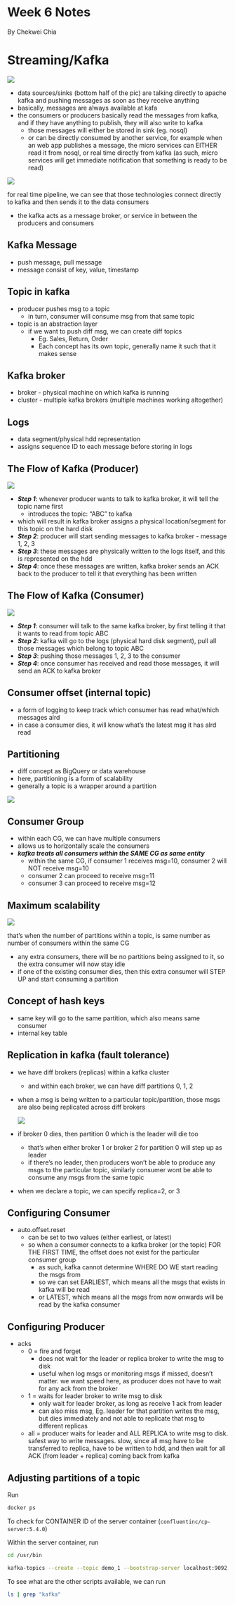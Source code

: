 # Week 6 Notes
By Chekwei Chia

# Streaming/Kafka

<img src="images/architecture_kafka.png">

- data sources/sinks (bottom half of the pic) are talking directly to apache kafka and pushing messages as soon as they receive anything
- basically, messages are always available at kafa
- the consumers or producers basically read the messages from kafka, and if they have anything to publish, they will also write to kafka
    - those messages will either be stored in sink (eg. nosql)
    - or can be directly consumed by another service, for example when an web app publishes a message, the micro services can EITHER read it from nosql, or real time directly from kafka (as such, micro services will get immediate notification that something is ready to be read)
        
        

<img src="images/kafka_uber.png">

for real time pipeline, we can see that those technologies connect directly to kafka and then sends it to the data consumers

- the kafka acts as a message broker, or service in between the producers and consumers

## Kafka Message

- push message, pull message
- message consist of key, value, timestamp

## Topic in kafka

- producer pushes msg to a topic
    - in turn, consumer will consume msg from that same topic
- topic is an abstraction layer
    - if we want to push diff msg, we can create diff topics
        - Eg. Sales, Return, Order
        - Each concept has its own topic, generally name it such that it makes sense

## Kafka broker

- broker - physical machine on which kafka is running
- cluster - multiple kafka brokers (multiple machines working altogether)

## Logs

- data segment/physical hdd representation
- assigns sequence ID to each message before storing in logs

## The Flow of Kafka (Producer)

<img src="images/producer.png">

- ***Step 1***: whenever producer wants to talk to kafka broker, it will tell the topic name first
    - introduces the topic: “ABC” to kafka
- which will result in kafka broker assigns a physical location/segment for this topic on the hard disk
- ***Step 2***: producer will start sending messages to kafka broker - message 1, 2, 3
- ***Step 3***: these messages are physically written to the logs itself, and this is represented on the hdd
- ***Step 4***: once these messages are written, kafka broker sends an ACK back to the producer to tell it that everything has been written

## The Flow of Kafka (Consumer)

<img src="images/consumer.png">

- ***Step 1***: consumer will talk to the same kafka broker, by first telling it that it wants to read from topic ABC
- ***Step 2***: kafka will go to the logs (physical hard disk segment), pull all those messages which belong to topic ABC
- ***Step 3***: pushing those messages 1, 2, 3 to the consumer
- ***Step 4***: once consumer has received and read those messages, it will send an ACK to kafka broker

## Consumer offset (internal topic)

- a form of logging to keep track which consumer has read what/which messages alrd
- in case a consumer dies, it will know what’s the latest msg it has alrd read

## Partitioning

- diff concept as BigQuery or data warehouse
- here, partitioning is a form of scalability
- generally a topic is a wrapper around a partition

<img src="images/partition.png">

## Consumer Group

- within each CG, we can have multiple consumers
- allows us to horizontally scale the consumers
- ***kafka treats all consumers within the SAME CG as same entity***
    - within the same CG, if consumer 1 receives msg=10, consumer 2 will NOT receive msg=10
    - consumer 2 can proceed to receive msg=11
    - consumer 3 can proceed to receive msg=12

## Maximum scalability

<img src="images/max_scale.png">

that’s when the number of partitions within a topic, is same number as number of consumers within the same CG

- any extra consumers, there will be no partitions being assigned to it, so the extra consumer will now stay idle
- if one of the existing consumer dies, then this extra consumer will STEP UP and start consuming a partition

## Concept of hash keys

- same key will go to the same partition, which also means same consumer
- internal key table

## Replication in kafka (fault tolerance)

- we have diff brokers (replicas) within a kafka cluster
    - and within each broker, we can have diff partitions 0, 1, 2
- when a msg is being written to a particular topic/partition, those msgs are also being replicated across diff brokers
    
    <img src="images/replica.png">
    
- if broker 0 dies, then partition 0 which is the leader will die too
    - that’s when either broker 1 or broker 2 for partition 0 will step up as leader
    - if there’s no leader, then producers won’t be able to produce any msgs to the particular topic, similarly consumer wont be able to consume any msgs from the same topic
- when we declare a topic, we can specify replica=2, or 3

## Configuring Consumer

- auto.offset.reset
    - can be set to two values (either earliest, or latest)
    - so when a consumer connects to a kafka broker (or the topic) FOR THE FIRST TIME, the offset does not exist for the particular consumer group
        - as such, kafka cannot determine WHERE DO WE start reading the msgs from
        - so we can set EARLIEST, which means all the msgs that exists in kafka will be read
        - or LATEST, which means all the msgs from now onwards will be read by the kafka consumer

## Configuring Producer

- acks
    - 0 = fire and forget
        - does not wait for the leader or replica broker to write the msg to disk
        - useful when log msgs or monitoring msgs if missed, doesn’t matter. we want speed here, as producer does not have to wait for any ack from the broker
    - 1 = waits for leader broker to write msg to disk
        - only wait for leader broker, as long as receive 1 ack from leader
        - can also miss msg, Eg. leader for that partition writes the msg, but dies immediately and not able to replicate that msg to different replicas
    - all = producer waits for leader and ALL REPLICA to write msg to disk. safest way to write messages. slow, since all msg have to be transferred to replica, have to be written to hdd, and then wait for all ACK (from leader + replica) coming back from kafka

## Adjusting partitions of a topic
Run 

```bash
docker ps
```

To check for CONTAINER ID of the server container (`confluentinc/cp-server:5.4.0`)

Within the server container, run

```bash 
cd /usr/bin

kafka-topics --create --topic demo_1 --bootstrap-server localhost:9092 --partitions 2
```
To see what are the other scripts available, we can run

```bash
ls | grep "kafka"
```